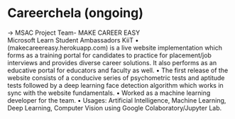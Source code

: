 # Careerchela (ongoing)
→ MSAC Project Team- MAKE CAREER EASY                      
Microsoft Learn Student Ambassadors KiiT
• (makecareereasy.herokuapp.com) is a live website implementation which forms as a training portal for candidates to practice for placement/job interviews and provides diverse career solutions. It also performs as an educative portal for educators and faculty as well.
• The first release of the website consists of a conducive series of psychometric tests and aptitude tests followed
by a deep learning face detection algorithm which works in sync with the website fundamentals.
• Worked as a machine learning developer for the team.
• Usages: Artificial Intelligence, Machine Learning, Deep Learning, Computer Vision using Google Colaboratory/Jupyter Lab.
